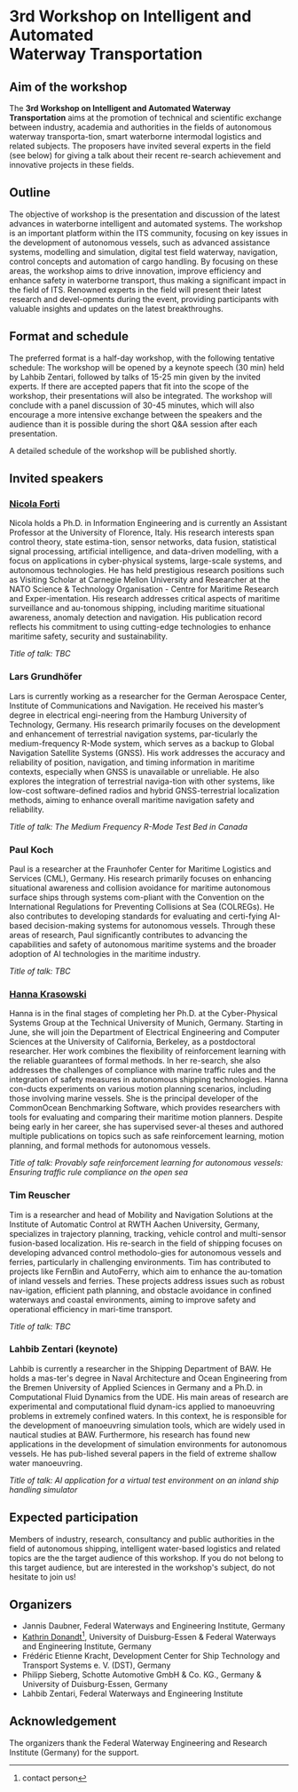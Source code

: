 # 3rd Workshop on Intelligent and Automated <br /> Waterway Transportation 

## Aim of the workshop

The **3rd Workshop on Intelligent and Automated Waterway Transportation** aims at the promotion of technical and scientific exchange between industry, academia and authorities in the fields of autonomous waterway transporta-tion, smart waterborne intermodal logistics and related subjects. The proposers have invited several experts in the field (see below) for giving a talk about their recent re-search achievement and innovative projects in these fields. 	

## Outline

The objective of workshop is the presentation and discussion of the latest advances in waterborne intelligent and automated systems. The workshop is an important platform within the ITS community, focusing on key issues in the development of autonomous vessels, such as advanced assistance systems, modelling and simulation, digital test field waterway, navigation, control concepts and automation of cargo handling. By focusing on these areas, the workshop aims to drive innovation, improve efficiency and enhance safety in waterborne transport, thus making a significant impact in the field of ITS. Renowned experts in the field will present their latest research and devel-opments during the event, providing participants with valuable insights and updates on the latest breakthroughs.

## Format and schedule

The preferred format is a half-day workshop, with the following tentative schedule: The workshop will be opened by a keynote speech (30 min) held by Lahbib Zentari, followed by talks of 15-25 min given by the invited experts. If there are accepted papers that fit into the scope of the workshop, their presentations will also be integrated. The workshop will conclude with a panel discussion of 30-45 minutes, which will also encourage a more intensive exchange between the speakers and the audience than it is possible during the short Q&A session after each presentation. 

A detailed schedule of the workshop will be published shortly. 

## Invited speakers

### [Nicola Forti](https://nicolaforti.com/)
Nicola holds a Ph.D. in Information Engineering and is currently an Assistant Professor at the University of Florence, Italy. His research interests span control theory, state estima-tion, sensor networks, data fusion, statistical signal processing, artificial intelligence, and data-driven modelling, with a focus on applications in cyber-physical systems, large-scale systems, and autonomous technologies. He has held prestigious research positions such as Visiting Scholar at Carnegie Mellon University and Researcher at the NATO Science & Technology Organisation - Centre for Maritime Research and Exper-imentation. His research addresses critical aspects of maritime surveillance and au-tonomous shipping, including maritime situational awareness, anomaly detection and navigation. His publication record reflects his commitment to using cutting-edge technologies to enhance maritime safety, security and sustainability. 

_Title of talk: TBC_

### Lars Grundhöfer
Lars is currently working as a researcher for the German Aerospace Center, Institute of Communications and Navigation. He received his master’s degree in electrical engi-neering from the Hamburg University of Technology, Germany. His research primarily focuses on the development and enhancement of terrestrial navigation systems, par-ticularly the medium-frequency R-Mode system, which serves as a backup to Global Navigation Satellite Systems (GNSS). His work addresses the accuracy and reliability of position, navigation, and timing information in maritime contexts, especially when GNSS is unavailable or unreliable. He also explores the integration of terrestrial naviga-tion with other systems, like low-cost software-defined radios and hybrid GNSS-terrestrial localization methods, aiming to enhance overall maritime navigation safety and reliability.

_Title of talk: The Medium Frequency R-Mode Test Bed in Canada_

### Paul Koch
Paul is a researcher at the Fraunhofer Center for Maritime Logistics and Services (CML), Germany.  His research primarily focuses on enhancing situational awareness and collision avoidance for maritime autonomous surface ships through systems com-pliant with the Convention on the International Regulations for Preventing Collisions at Sea (COLREGs). He also contributes to developing standards for evaluating and certi-fying AI-based decision-making systems for autonomous vessels. Through these areas of research, Paul significantly contributes to advancing the capabilities and safety of autonomous maritime systems and the broader adoption of AI technologies in the maritime industry.

_Title of talk: TBC_

### [Hanna Krasowski](https://hanna.krasowski.io/)
Hanna is in the final stages of completing her Ph.D. at the Cyber-Physical Systems Group at the Technical University of Munich, Germany. Starting in June, she will join the Department of Electrical Engineering and Computer Sciences at the University of California, Berkeley, as a postdoctoral researcher. Her work combines the flexibility of reinforcement learning with the reliable guarantees of formal methods. In her re-search, she also addresses the challenges of compliance with marine traffic rules and the integration of safety measures in autonomous shipping technologies. Hanna con-ducts experiments on various motion planning scenarios, including those involving marine vessels. She is the principal developer of the CommonOcean Benchmarking Software, which provides researchers with tools for evaluating and comparing their maritime motion planners. Despite being early in her career, she has supervised sever-al theses and authored multiple publications on topics such as safe reinforcement learning, motion planning, and formal methods for autonomous vessels. 

_Title of talk: Provably safe reinforcement learning for autonomous vessels: Ensuring traffic rule compliance on the open sea_

### Tim Reuscher
Tim is a researcher and head of Mobility and Navigation Solutions at the Institute of Automatic Control at RWTH Aachen University, Germany, specializes in trajectory planning, tracking, vehicle control and multi-sensor fusion-based localization. His re-search in the field of shipping focuses on developing advanced control methodolo-gies for autonomous vessels and ferries, particularly in challenging environments. Tim has contributed to projects like FernBin and AutoFerry, which aim to enhance the au-tomation of inland vessels and ferries. These projects address issues such as robust nav-igation, efficient path planning, and obstacle avoidance in confined waterways and coastal environments, aiming to improve safety and operational efficiency in mari-time transport. 

_Title of talk: TBC_

### Lahbib Zentari (keynote)
Lahbib is currently a researcher in the Shipping Department of BAW. He holds a mas-ter's degree in Naval Architecture and Ocean Engineering from the Bremen University of Applied Sciences in Germany and a Ph.D. in Computational Fluid Dynamics from the UDE. His main areas of research are experimental and computational fluid dynam-ics applied to manoeuvring problems in extremely confined waters. In this context, he is responsible for the development of manoeuvring simulation tools, which are widely used in nautical studies at BAW. Furthermore, his research has found new applications in the development of simulation environments for autonomous vessels. He has pub-lished several papers in the field of extreme shallow water manoeuvring.

_Title of talk: AI application for a virtual test environment on an inland ship handling simulator_


## Expected participation

Members of industry, research, consultancy and public authorities in the field of autonomous shipping, intelligent water-based logistics and related topics are the the target audience of this workshop. If you do not belong to this target audience, but are interested in the workshop's subject, do not hesitate to join us!

## Organizers

* Jannis Daubner, Federal Waterways and Engineering Institute, Germany
*	[Kathrin Donandt](mailto:kathrin.donandt@web.de?subject=IEEEITSCWorkshop)[^1], University of Duisburg-Essen & Federal Waterways and Engineering Institute, Germany
* Frédéric Etienne Kracht, Development Center for Ship Technology and Transport Systems e. V. (DST), Germany
* Philipp Sieberg, Schotte Automotive GmbH & Co. KG., Germany & University of Duisburg-Essen, Germany
* Lahbib Zentari, Federal Waterways and Engineering Institute 

## Acknowledgement

The organizers thank the Federal Waterway Engineering and Research Institute (Germany) for the support. 

[^1]: contact person
